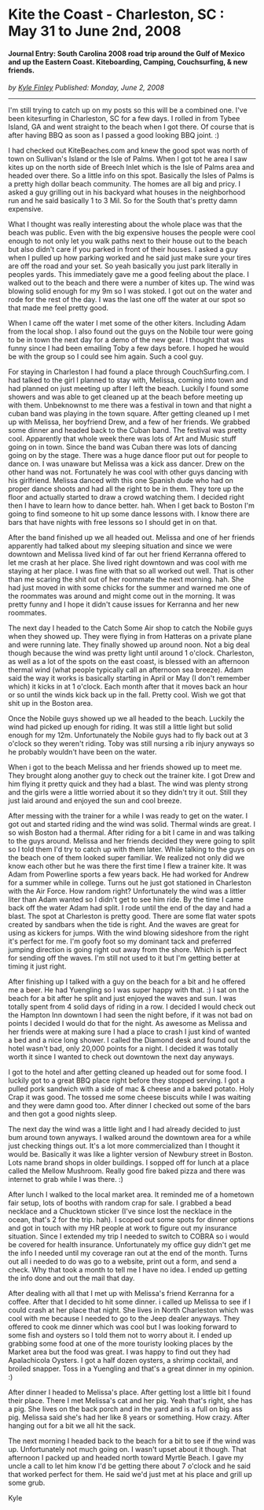 # Kite the Coast - Charleston, SC : May 31 to June 2nd, 2008
#### Journal Entry: South Carolina 2008 road trip around the Gulf of Mexico and up the Eastern Coast. Kiteboarding, Camping, Couchsurfing, & new friends.

*<div class="article-meta-data"> by <span class="article-meta-author" itemprop="author"><a href="https://twitter.com/kfinley" target="_blank" title="kfinley on Twitter">Kyle Finley</a></span> Published: <time itemprop="pubdate" datetime="6/2/2008 5:00:00 AM">Monday, June 2, 2008</time></div>*

---

I'm still trying to catch up on my posts so this will be a combined one. I've been kitesurfing in Charleston, SC for a few days. I rolled in from Tybee Island, GA and went straight to the beach when I got there. Of course that is after having BBQ as soon as I passed a good looking BBQ joint. :)

I had checked out KiteBeaches.com and knew the good spot was north of town on Sullivan's Island or the Isle of Palms. When I got tot he area I saw kites up on the north side of Breech Inlet which is the Isle of Palms area and headed over there. So a little info on this spot. Basically the Isles of Palms is a pretty high dollar beach community. The homes are all big and pricy. I asked a guy grilling out in his backyard what houses in the neighborhood run and he said basically 1 to 3 Mil. So for the South that's pretty damn expensive.

What I thought was really interesting about the whole place was that the beach was public. Even with the big expensive houses the people were cool enough to not only let you walk paths next to their house out to the beach but also didn't care if you parked in front of their houses. I asked a guy when I pulled up how parking worked and he said just make sure your tires are off the road and your set. So yeah basically you just park literally in peoples yards. This immediately gave me a good feeling about the place. I walked out to the beach and there were a number of kites up. The wind was blowing solid enough for my 9m so I was stoked. I got out on the water and rode for the rest of the day. I was the last one off the water at our spot so that made me feel pretty good.

When I came off the water I met some of the other kiters. Including Adam from the local shop. I also found out the guys on the Nobile tour were going to be in town the next day for a demo of the new gear. I thought that was funny since I had been emailing Toby a few days before. I hoped he would be with the group so I could see him again. Such a cool guy.

For staying in Charleston I had found a place through CouchSurfing.com. I had talked to the girl I planned to stay with, Melissa, coming into town and had planned on just meeting up after I left the beach. Luckily I found some showers and was able to get cleaned up at the beach before meeting up with them. Unbeknownst to me there was a festival in town and that night a cuban band was playing in the town square. After getting cleaned up I met up with Melissa, her boyfriend Drew, and a few of her friends. We grabbed some dinner and headed back to the Cuban band. The festival was pretty cool. Apparently that whole week there was lots of Art and Music stuff going on in town. Since the band was Cuban there was lots of dancing going on by the stage. There was a huge dance floor put out for people to dance on. I was unaware but Melissa was a kick ass dancer. Drew on the other hand was not. Fortunately he was cool with other guys dancing with his girlfriend. Melissa danced with this one Spanish dude who had on proper dance shoots and had all the right to be in them. They tore up the floor and actually started to draw a crowd watching them. I decided right then I have to learn how to dance better. hah. When I get back to Boston I'm going to find someone to hit up some dance lessons with. I know there are bars that have nights with free lessons so I should get in on that.

After the band finished up we all headed out. Melissa and one of her friends apparently had talked about my sleeping situation and since we were downtown and Melissa lived kind of far out her friend Kerranna offered to let me crash at her place. She lived right downtown and was cool with me staying at her place. I was fine with that so all worked out well. That is other than me scaring the shit out of her roommate the next morning. hah. She had just moved in with some chicks for the summer and warned me one of the roommates was around and might come out in the morning. It was pretty funny and I hope it didn't cause issues for Kerranna and her new roommates.

The next day I headed to the Catch Some Air shop to catch the Nobile guys when they showed up. They were flying in from Hatteras on a private plane and were running late. They finally showed up around noon. Not a big deal though because the wind was pretty light until around 1 o'clock. Charleston, as well as a lot of the spots on the east coast, is blessed with an afternoon thermal wind (what people typically call an afternoon sea breeze). Adam said the way it works is basically starting in April or May (I don't remember which) it kicks in at 1 o'clock. Each month after that it moves back an hour or so until the winds kick back up in the fall. Pretty cool. Wish we got that shit up in the Boston area.

Once the Nobile guys showed up we all headed to the beach. Luckily the wind had picked up enough for riding. It was still a little light but solid enough for my 12m. Unfortunately the Nobile guys had to fly back out at 3 o'clock so they weren't riding. Toby was still nursing a rib injury anyways so he probably wouldn't have been on the water.

When i got to the beach Melissa and her friends showed up to meet me. They brought along another guy to check out the trainer kite. I got Drew and him flying it pretty quick and they had a blast. The wind was plenty strong and the girls were a little worried about it so they didn't try it out. Still they just laid around and enjoyed the sun and cool breeze.

After messing with the trainer for a while I was ready to get on the water. I got out and started riding and the wind was solid. Thermal winds are great. I so wish Boston had a thermal. After riding for a bit I came in and was talking to the guys around. Melissa and her friends decided they were going to split so I told them I'd try to catch up with them later. While talking to the guys on the beach one of them looked super familiar. We realized not only did we know each other but he was there the first time I flew a trainer kite. It was Adam from Powerline sports a few years back. He had worked for Andrew for a summer while in college. Turns out he just got stationed in Charleston with the Air Force. How random right? Unfortunately the wind was a littler liter than Adam wanted so I didn't get to see him ride. By the time I came back off the water Adam had split. I rode until the end of the day and had a blast. The spot at Charleston is pretty good. There are some flat water spots created by sandbars when the tide is right. And the waves are great for using as kickers for jumps. With the wind blowing sideshore from the right it's perfect for me. I'm goofy foot so my dominant tack and preferred jumping direction is going right out away from the shore. Which is perfect for sending off the waves. I'm still not used to it but I'm getting better at timing it just right.

After finishing up I talked with a guy on the beach for a bit and he offered me a beer. He had Yuengling so I was super happy with that. :) I sat on the beach for a bit after he split and just enjoyed the waves and sun. I was totally spent from 4 solid days of riding in a row. I decided I would check out the Hampton Inn downtown I had seen the night before, if it was not bad on points I decided I would do that for the night. As awesome as Melissa and her friends were at making sure I had a place to crash I just kind of wanted a bed and a nice long shower. I called the Diamond desk and found out the hotel wasn't bad, only 20,000 points for a night. I decided it was totally worth it since I wanted to check out downtown the next day anyways.

I got to the hotel and after getting cleaned up headed out for some food. I luckily got to a great BBQ place right before they stopped serving. I got a pulled pork sandwich with a side of mac & cheese and a baked potato. Holy Crap it was good. The tossed me some cheese biscuits while I was waiting and they were damn good too. After dinner I checked out some of the bars and then got a good nights sleep.

The next day the wind was a little light and I had already decided to just bum around town anyways. I walked around the downtown area for a while just checking things out. It's a lot more commercialized than I thought it would be. Basically it was like a lighter version of Newbury street in Boston. Lots name brand shops in older buildings. I sopped off for lunch at a place called the Mellow Mushroom. Really good fire baked pizza and there was internet to grab while I was there. :)

After lunch I walked to the local market area. It reminded me of a hometown fair setup, lots of booths with random crap for sale. I grabbed a bead necklace and a Chucktown sticker (I've since lost the necklace in the ocean, that's 2 for the trip. hah). I scoped out some spots for dinner options and got in touch with my HR people at work to figure out my insurance situation. Since I extended my trip I needed to switch to COBRA so i would be covered for health insurance. Unfortunately my office guy didn't get me the info I needed until my coverage ran out at the end of the month. Turns out all i needed to do was go to a website, print out a form, and send a check. Why that took a month to tell me I have no idea. I ended up getting the info done and out the mail that day.

After dealing with all that I met up with Melissa's friend Kerranna for a coffee. After that I decided to hit some dinner. i called up Melissa to see if I could crash at her place that night. She lives in North Charleston which was cool with me because I needed to go to the Jeep dealer anyways. They offered to cook me dinner which was cool but I was looking forward to some fish and oysters so I told them not to worry about it. I ended up grabbing some food at one of the more touristy looking places by the Market area but the food was great. I was happy to find out they had Apalachicola Oysters. I got a half dozen oysters, a shrimp cocktail, and broiled snapper. Toss in a Yuengling and that's a great dinner in my opinion. :)

After dinner I headed to Melissa's place. After getting lost a little bit I found their place. There I met Melissa's cat and her pig. Yeah that's right, she has a pig. She lives on the back porch and in the yard and is a full on big ass pig. Melissa said she's had her like 8 years or something. How crazy. After hanging out for a bit we all hit the sack.

The next morning I headed back to the beach for a bit to see if the wind was up. Unfortunately not much going on. I wasn't upset about it though. That afternoon I packed up and headed north toward Myrtle Beach. I gave my uncle a call to let him know I'd be getting there about 7 o'clock and he said that worked perfect for them. He said we'd just met at his place and grill up some grub.

Kyle
